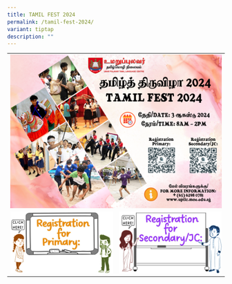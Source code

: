 ```yaml
---
title: TAMIL FEST 2024
permalink: /tamil-fest-2024/
variant: tiptap
description: ""
---
```

<table style="minWidth: 50px">
<colgroup>
<col>
<col>
</colgroup>
<tbody>
<tr>
<td rowspan="1" colspan="2">
<div class="isomer-image-wrapper">
<img style="width: 100%" height="auto" width="100%" alt="" src="/images/TAMILFEST2024 /TAMILFEST2024.png">
</div>
</td>
</tr>
<tr>
<td rowspan="1" colspan="1"><a class="isomer-image-wrapper" href="https://form.gov.sg/6657f9c48b75c34045ea7664"><img style="width: 100%" height="auto" width="100%" alt="" src="/images/TAMILFEST2024 /2.jpg"></a>
</td>
<td rowspan="1" colspan="1"><a class="isomer-image-wrapper" href="https://form.gov.sg/6657facf886bfac6d5d93bb7"><img style="width: 100%" height="auto" width="100%" alt="" src="/images/TAMILFEST2024 /1.jpg"></a>
</td>
</tr>
</tbody>
</table>
<p></p>